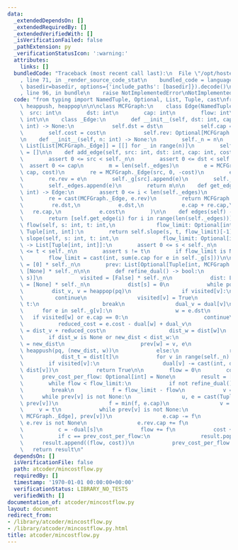 ```yaml
---
data:
  _extendedDependsOn: []
  _extendedRequiredBy: []
  _extendedVerifiedWith: []
  _isVerificationFailed: false
  _pathExtension: py
  _verificationStatusIcon: ':warning:'
  attributes:
    links: []
  bundledCode: "Traceback (most recent call last):\n  File \"/opt/hostedtoolcache/PyPy/3.10.13/x64/lib/pypy3.10/site-packages/onlinejudge_verify/documentation/build.py\"\
    , line 71, in _render_source_code_stat\n    bundled_code = language.bundle(stat.path,\
    \ basedir=basedir, options={'include_paths': [basedir]}).decode()\n  File \"/opt/hostedtoolcache/PyPy/3.10.13/x64/lib/pypy3.10/site-packages/onlinejudge_verify/languages/python.py\"\
    , line 96, in bundle\n    raise NotImplementedError\nNotImplementedError\n"
  code: "from typing import NamedTuple, Optional, List, Tuple, cast\nfrom heapq import\
    \ heappush, heappop\n\n\nclass MCFGraph:\n    class Edge(NamedTuple):\n      \
    \  src: int\n        dst: int\n        cap: int\n        flow: int\n        cost:\
    \ int\n\n    class _Edge:\n        def __init__(self, dst: int, cap: int, cost:\
    \ int) -> None:\n            self.dst = dst\n            self.cap = cap\n    \
    \        self.cost = cost\n            self.rev: Optional[MCFGraph._Edge] = None\n\
    \n    def __init__(self, n: int) -> None:\n        self._n = n\n        self._g:\
    \ List[List[MCFGraph._Edge]] = [[] for _ in range(n)]\n        self._edges: List[MCFGraph._Edge]\
    \ = []\n\n    def add_edge(self, src: int, dst: int, cap: int, cost: int) -> int:\n\
    \        assert 0 <= src < self._n\n        assert 0 <= dst < self._n\n      \
    \  assert 0 <= cap\n        m = len(self._edges)\n        e = MCFGraph._Edge(dst,\
    \ cap, cost)\n        re = MCFGraph._Edge(src, 0, -cost)\n        e.rev = re\n\
    \        re.rev = e\n        self._g[src].append(e)\n        self._g[dst].append(re)\n\
    \        self._edges.append(e)\n        return m\n\n    def get_edge(self, i:\
    \ int) -> Edge:\n        assert 0 <= i < len(self._edges)\n        e = self._edges[i]\n\
    \        re = cast(MCFGraph._Edge, e.rev)\n        return MCFGraph.Edge(\n   \
    \         re.dst,\n            e.dst,\n            e.cap + re.cap,\n         \
    \   re.cap,\n            e.cost\n        )\n\n    def edges(self) -> List[Edge]:\n\
    \        return [self.get_edge(i) for i in range(len(self._edges))]\n\n    def\
    \ flow(self, s: int, t: int,\n             flow_limit: Optional[int] = None) ->\
    \ Tuple[int, int]:\n        return self.slope(s, t, flow_limit)[-1]\n\n    def\
    \ slope(self, s: int, t: int,\n              flow_limit: Optional[int] = None)\
    \ -> List[Tuple[int, int]]:\n        assert 0 <= s < self._n\n        assert 0\
    \ <= t < self._n\n        assert s != t\n        if flow_limit is None:\n    \
    \        flow_limit = cast(int, sum(e.cap for e in self._g[s]))\n\n        dual\
    \ = [0] * self._n\n        prev: List[Optional[Tuple[int, MCFGraph._Edge]]] =\
    \ [None] * self._n\n\n        def refine_dual() -> bool:\n            pq = [(0,\
    \ s)]\n            visited = [False] * self._n\n            dist: List[Optional[int]]\
    \ = [None] * self._n\n            dist[s] = 0\n            while pq:\n       \
    \         dist_v, v = heappop(pq)\n                if visited[v]:\n          \
    \          continue\n                visited[v] = True\n                if v ==\
    \ t:\n                    break\n                dual_v = dual[v]\n          \
    \      for e in self._g[v]:\n                    w = e.dst\n                 \
    \   if visited[w] or e.cap == 0:\n                        continue\n         \
    \           reduced_cost = e.cost - dual[w] + dual_v\n                    new_dist\
    \ = dist_v + reduced_cost\n                    dist_w = dist[w]\n            \
    \        if dist_w is None or new_dist < dist_w:\n                        dist[w]\
    \ = new_dist\n                        prev[w] = v, e\n                       \
    \ heappush(pq, (new_dist, w))\n            else:\n                return False\n\
    \            dist_t = dist[t]\n            for v in range(self._n):\n        \
    \        if visited[v]:\n                    dual[v] -= cast(int, dist_t) - cast(int,\
    \ dist[v])\n            return True\n\n        flow = 0\n        cost = 0\n  \
    \      prev_cost_per_flow: Optional[int] = None\n        result = [(flow, cost)]\n\
    \        while flow < flow_limit:\n            if not refine_dual():\n       \
    \         break\n            f = flow_limit - flow\n            v = t\n      \
    \      while prev[v] is not None:\n                u, e = cast(Tuple[int, MCFGraph._Edge],\
    \ prev[v])\n                f = min(f, e.cap)\n                v = u\n       \
    \     v = t\n            while prev[v] is not None:\n                u, e = cast(Tuple[int,\
    \ MCFGraph._Edge], prev[v])\n                e.cap -= f\n                assert\
    \ e.rev is not None\n                e.rev.cap += f\n                v = u\n \
    \           c = -dual[s]\n            flow += f\n            cost += f * c\n \
    \           if c == prev_cost_per_flow:\n                result.pop()\n      \
    \      result.append((flow, cost))\n            prev_cost_per_flow = c\n     \
    \   return result\n"
  dependsOn: []
  isVerificationFile: false
  path: atcoder/mincostflow.py
  requiredBy: []
  timestamp: '1970-01-01 00:00:00+00:00'
  verificationStatus: LIBRARY_NO_TESTS
  verifiedWith: []
documentation_of: atcoder/mincostflow.py
layout: document
redirect_from:
- /library/atcoder/mincostflow.py
- /library/atcoder/mincostflow.py.html
title: atcoder/mincostflow.py
---
```


